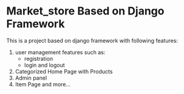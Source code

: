 # Market_store Based on Django Framework
This is a project based on django framework with following features:
1. user management features such as:
   - registration
   - login and logout
2. Categorized Home Page with Products 
3. Admin panel
4. Item Page and more...